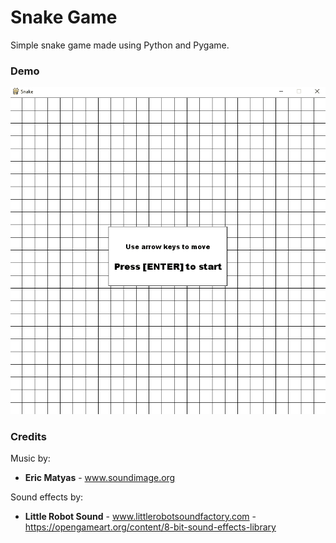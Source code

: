 # Snake Game

Simple snake game made using Python and Pygame.

### Demo

![](demo/snake_demo_resized.gif)

### Credits

Music by:
* **Eric Matyas** - www.soundimage.org

Sound effects by:
* **Little Robot Sound** - www.littlerobotsoundfactory.com - https://opengameart.org/content/8-bit-sound-effects-library

